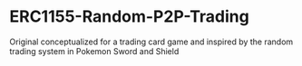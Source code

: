 # ERC1155-Random-P2P-Trading
Original conceptualized for a trading card game and inspired by the random trading system in Pokemon Sword and Shield
